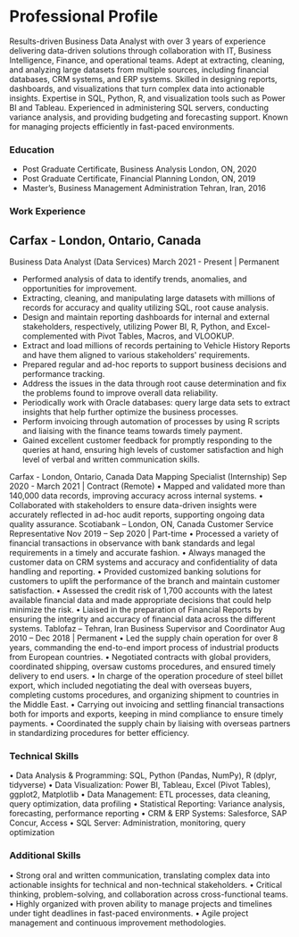 # Professional Profile
Results-driven Business Data Analyst with over 3 years of experience delivering data-driven solutions through collaboration with IT, Business Intelligence, Finance, and operational teams. Adept at extracting, cleaning, and analyzing large datasets from multiple sources, including financial databases, CRM systems, and ERP systems. Skilled in designing reports, dashboards, and visualizations that turn complex data into actionable insights. Expertise in SQL, Python, R, and visualization tools such as Power BI and Tableau. Experienced in administering SQL servers, conducting variance analysis, and providing budgeting and forecasting support. Known for managing projects efficiently in fast-paced environments.

### Education
- Post Graduate Certificate, Business Analysis				       London, ON, 2020
- Post Graduate Certificate, Financial Planning				       London, ON, 2019
- Master’s, Business Management Administration				        Tehran, Iran, 2016

### Work Experience
## Carfax - London, Ontario, Canada
Business Data Analyst (Data Services)				             March 2021 - Present | Permanent
- Performed analysis of data to identify trends, anomalies, and opportunities for improvement.
- Extracting, cleaning, and manipulating large datasets with millions of records for accuracy and quality utilizing SQL, root cause analysis.
- Design and maintain reporting dashboards for internal and external stakeholders, respectively, utilizing Power BI, R, Python, and Excel-complemented with Pivot Tables, Macros, and VLOOKUP.
- Extract and load millions of records pertaining to Vehicle History Reports and have them aligned to various stakeholders' requirements. 
- Prepared regular and ad-hoc reports to support business decisions and performance tracking.
- Address the issues in the data through root cause determination and fix the problems found to improve overall data reliability. 
- Periodically work with Oracle databases: query large data sets to extract insights that help further optimize the business processes.
- Perform invoicing through automation of processes by using R scripts and liaising with the finance teams towards timely payment.
- Gained excellent customer feedback for promptly responding to the queries at hand, ensuring high levels of customer satisfaction and high level of verbal and written communication skills.

Carfax - London, Ontario, Canada
Data Mapping Specialist (Internship)			           Sep 2020 - March 2021 | Contract (Remote)
•	Mapped and validated more than 140,000 data records, improving accuracy across internal systems.
•	Collaborated with stakeholders to ensure data-driven insights were accurately reflected in ad-hoc audit reports, supporting ongoing data quality assurance.
Scotiabank – London, ON, Canada
Customer Service Representative					              Nov 2019 – Sep 2020 | Part-time
•	Processed a variety of financial transactions in observance with bank standards and legal requirements in a timely and accurate fashion.
•	Always managed the customer data on CRM systems and accuracy and confidentiality of data handling and reporting.
•	Provided customized banking solutions for customers to uplift the performance of the branch and maintain customer satisfaction.
•	Assessed the credit risk of 1,700 accounts with the latest available financial data and made appropriate decisions that could help minimize the risk.
•	Liaised in the preparation of Financial Reports by ensuring the integrity and accuracy of financial data across the different systems.
Tablofaz – Tehran, Iran
Business Supervisor and Coordinator				              Aug 2010 – Dec 2018 | Permanent
•	Led the supply chain operation for over 8 years, commanding the end-to-end import process of industrial products from European countries.
•	Negotiated contracts with global providers, coordinated shipping, oversaw customs procedures, and ensured timely delivery to end users.
•	In charge of the operation procedure of steel billet export, which included negotiating the deal with overseas buyers, completing customs procedures, and organizing shipment to countries in the Middle East.
•	Carrying out invoicing and settling financial transactions both for imports and exports, keeping in mind compliance to ensure timely payments.
•	Coordinated the supply chain by liaising with overseas partners in standardizing procedures for better efficiency.

### Technical Skills
•	Data Analysis & Programming: SQL, Python (Pandas, NumPy), R (dplyr, tidyverse)
•	Data Visualization: Power BI, Tableau, Excel (Pivot Tables), ggplot2, Matplotlib
•	Data Management: ETL processes, data cleaning, query optimization, data profiling
•	Statistical Reporting: Variance analysis, forecasting, performance reporting
•	CRM & ERP Systems: Salesforce, SAP Concur, Access
•	SQL Server: Administration, monitoring, query optimization

### Additional Skills
•	Strong oral and written communication, translating complex data into actionable insights for technical and non-technical stakeholders.
•	Critical thinking, problem-solving, and collaboration across cross-functional teams.
•	Highly organized with proven ability to manage projects and timelines under tight deadlines in fast-paced environments.
•	Agile project management and continuous improvement methodologies.






